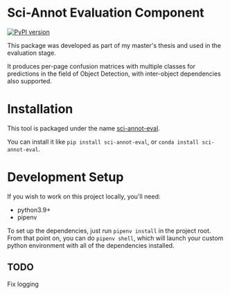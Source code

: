 # Sci-Annot Evaluation Component
[![PyPI version](https://badge.fury.io/py/sci-annot-eval.svg)](https://badge.fury.io/py/sci-annot-eval)

This package was developed as part of my master's thesis and used in the evaluation stage.

It produces per-page confusion matrices with multiple classes for predictions in the field of Object Detection, with inter-object dependencies also supported.

# Installation
This tool is packaged under the name [sci-annot-eval](https://pypi.org/project/sci-annot-eval/).

You can install it like `pip install sci-annot-eval`, or `conda install sci-annot-eval`.

# Development Setup
If you wish to work on this project locally, you'll need:
- python3.9+
- pipenv

To set up the dependencies, just run `pipenv install` in the project root.
From that point on, you can do `pipenv shell`, which will launch your custom python environment with all of the dependencies installed.

## TODO
Fix logging
